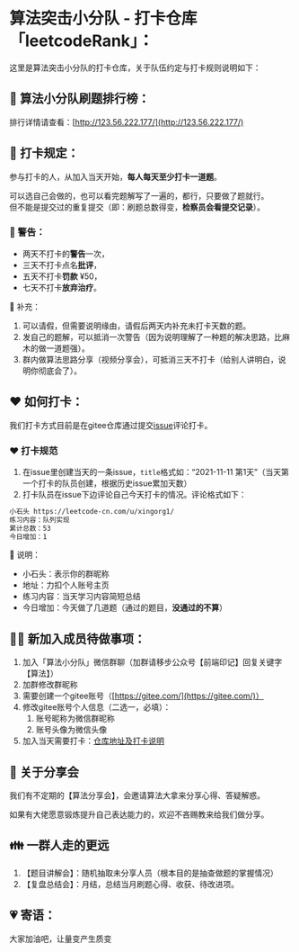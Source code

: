 # 算法突击小分队 - 打卡仓库「leetcodeRank」：

这里是算法突击小分队的打卡仓库，关于队伍约定与打卡规则说明如下：

## 🐲 算法小分队刷题排行榜：
排行详情请查看：[http://123.56.222.177/](http://123.56.222.177/)

## 🚩 打卡规定：
参与打卡的人，从加入当天开始，**每人每天至少打卡一道题**。

可以选自己会做的，也可以看完题解写了一遍的，都行，只要做了题就行。  
但不能是提交过的重复提交（即：刷题总数得变，**检察员会看提交记录**）。

### 🚨 警告：
- 两天不打卡的**警告**一次，
- 三天不打卡点名**批评**，
- 五天不打卡**罚款** ¥50，
- 七天不打卡**放弃治疗**。

🧚 补充：
1. 可以请假，但需要说明缘由，请假后两天内补充未打卡天数的题。
1. 发自己的题解，可以抵消一次警告（因为说明理解了一种题的解决思路，比麻木的做一道题强）。
1. 群内做算法思路分享（视频分享会），可抵消三天不打卡（给别人讲明白，说明你彻底会了）。

## ❤️ 如何打卡：

我们打卡方式目前是在gitee仓库通过提交[issue](https://gitee.com/xingorg1/algorithmic-clock-out/issues)评论打卡。

### ❤️ 打卡规范
1. 在issue里创建当天的一条issue，`title`格式如：“2021-11-11 第1天”（当天第一个打卡的队员创建，根据历史issue累加天数）
1. 打卡队员在issue下边评论自己今天打卡的情况。评论格式如下：

```txt
小石头 https://leetcode-cn.com/u/xingorg1/
练习内容：队列实现
累计总数：53
今日增加：1
```
🧚 说明：
- 小石头：表示你的群昵称
- 地址：力扣个人账号主页
- 练习内容：当天学习内容简短总结
- 今日增加：今天做了几道题（通过的题目，**没通过的不算**）

## 🧜‍♀️ 新加入成员待做事项：
1. 加入「算法小分队」微信群聊（加群请移步公众号【前端印记】回复关键字【算法】）
1. 加群修改群昵称
1. 需要创建一个gitee账号（[https://gitee.com/](https://gitee.com/)）
1. 修改gitee账号个人信息（二选一，必填）：
    1. 账号昵称为微信群昵称
    1. 账号头像为微信头像
1. 加入当天需要打卡：[仓库地址及打卡说明](https://gitee.com/xingorg1/algorithmic-clock-out)


## 🎉 关于分享会
我们有不定期的【算法分享会】，会邀请算法大拿来分享心得、答疑解惑。

如果有大佬愿意锻炼提升自己表达能力的，欢迎不吝赐教来给我们做分享。


## 👪 一群人走的更远
1. 【题目讲解会】：随机抽取未分享人员（根本目的是抽查做题的掌握情况）
1. 【复盘总结会】：月结，总结当月刷题心得、收获、待改进项。


## 💗 寄语：
大家加油吧，让量变产生质变
